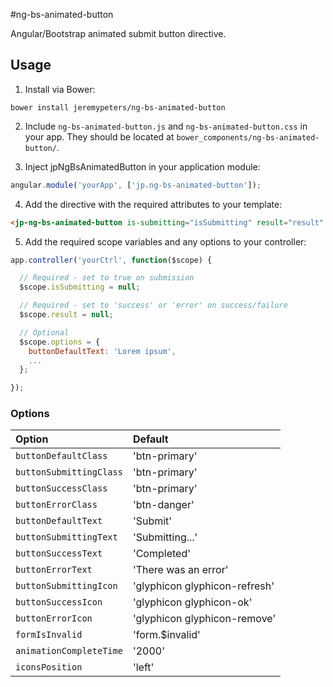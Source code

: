 #ng-bs-animated-button

Angular/Bootstrap animated submit button directive.


## Usage
1. Install via Bower:
 
  ```console
  bower install jeremypeters/ng-bs-animated-button
  ```

2. Include `ng-bs-animated-button.js` and `ng-bs-animated-button.css` in your app. They should be located at `bower_components/ng-bs-animated-button/`.

3. Inject jpNgBsAnimatedButton in your application module:

  ```JavaScript
  angular.module('yourApp', ['jp.ng-bs-animated-button']);
  ```

4. Add the directive with the required attributes to your template:

  ```html
  <jp-ng-bs-animated-button is-submitting="isSubmitting" result="result" options="options"></jp-ng-bs-animated-button>
  ```

5. Add the required scope variables and any options to your controller:

  ```JavaScript
  app.controller('yourCtrl', function($scope) {
  
    // Required - set to true on submission
    $scope.isSubmitting = null;
  
    // Required - set to 'success' or 'error' on success/failure
    $scope.result = null;
  
    // Optional
    $scope.options = {
      buttonDefaultText: 'Lorem ipsum',
      ...
    };
  
  });
  ```

### Options

| Option                  | Default                       |
| :---------------------- | :---------------------------- |
| `buttonDefaultClass`    | 'btn-primary'                 |
| `buttonSubmittingClass` | 'btn-primary'                 |
| `buttonSuccessClass`    | 'btn-primary'                 |
| `buttonErrorClass`      | 'btn-danger'                  |
| `buttonDefaultText`     | 'Submit'                      |
| `buttonSubmittingText`  | 'Submitting...'               |
| `buttonSuccessText`     | 'Completed'                   |
| `buttonErrorText`       | 'There was an error'          |
| `buttonSubmittingIcon`  | 'glyphicon glyphicon-refresh' |
| `buttonSuccessIcon`     | 'glyphicon glyphicon-ok'      |
| `buttonErrorIcon`       | 'glyphicon glyphicon-remove'  |
| `formIsInvalid`         | 'form.$invalid'               |
| `animationCompleteTime` | '2000'                        |
| `iconsPosition`         | 'left'                        |

